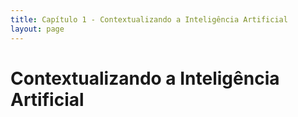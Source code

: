```yaml
---
title: Capítulo 1 - Contextualizando a Inteligência Artificial
layout: page
---
```


# Contextualizando a Inteligência Artificial
